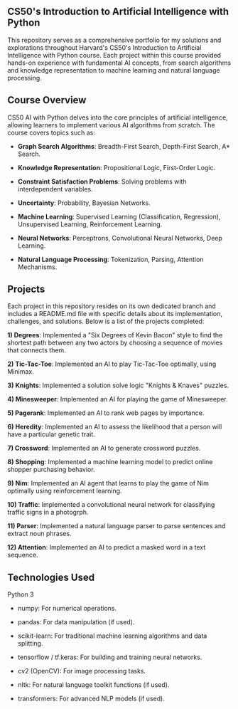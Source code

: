 ## **CS50's Introduction to Artificial Intelligence with Python**

This repository serves as a comprehensive portfolio for my solutions and explorations throughout Harvard's CS50's Introduction to Artificial Intelligence with Python course. Each project within this course provided hands-on experience with fundamental AI concepts, from search algorithms and knowledge representation to machine learning and natural language processing.


## **Course Overview**

CS50 AI with Python delves into the core principles of artificial intelligence, allowing learners to implement various AI algorithms from scratch. The course covers topics such as:

- **Graph Search Algorithms**: Breadth-First Search, Depth-First Search, A* Search.

- **Knowledge Representation**: Propositional Logic, First-Order Logic.

- **Constraint Satisfaction Problems**: Solving problems with interdependent variables.

- **Uncertainty**: Probability, Bayesian Networks.

- **Machine Learning**: Supervised Learning (Classification, Regression), Unsupervised Learning, Reinforcement Learning.

- **Neural Networks**: Perceptrons, Convolutional Neural Networks, Deep Learning.

- **Natural Language Processing**: Tokenization, Parsing, Attention Mechanisms.


## **Projects**
Each project in this repository resides on its own dedicated branch and includes a README.md file with specific details about its implementation, challenges, and solutions. 
Below is a list of the projects completed:

**1) Degrees**: Implemented a "Six Degrees of Kevin Bacon" style to find the shortest path between any two actors by choosing a sequence of movies that connects them.

**2) Tic-Tac-Toe**: Implemented an AI to play Tic-Tac-Toe optimally, using Minimax.

**3) Knights**: Implemented a solution solve logic "Knights & Knaves" puzzles.

**4) Minesweeper**: Implemented an AI for playing the game of Minesweeper.

**5) Pagerank**: Implemented an AI to rank web pages by importance.

**6) Heredity**: Implemented an AI to assess the likelihood that a person will have a particular genetic trait.

**7) Crossword**: Implemented an AI to generate crossword puzzles.

**8) Shopping**: Implemented a machine learning model to predict online shopper purchasing behavior.

**9) Nim**: Implemented an AI agent that learns to play the game of Nim optimally using reinforcement learning.

**10) Traffic**: Implemented a convolutional neural network for classifying traffic signs in a photogrph. 

**11) Parser**: Implemented a natural language parser to parse sentences and extract noun phrases.

**12) Attention**: Implemented an AI to predict a masked word in a text sequence.


## **Technologies Used**
Python 3

- numpy: For numerical operations.

- pandas: For data manipulation (if used).

- scikit-learn: For traditional machine learning algorithms and data splitting.

- tensorflow / tf.keras: For building and training neural networks.

- cv2 (OpenCV): For image processing tasks.

- nltk: For natural language toolkit functions (if used).

- transformers: For advanced NLP models (if used).
